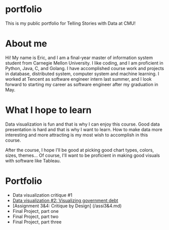 # portfolio
This is my public portfolio for Telling Stories with Data at CMU!

# About me
Hi! My name is Eric, and I am a final-year master of information system student from Carnegie Mellon University. I like coding, and I am proficient in Python, Java, C, and Golang. I have accomplished course work and projects in database, distributed system, computer system and machine learning. I worked at Tencent as software engineer intern last summer, and I look forward to starting my career as software engineer after my graduation in May. 

# What I hope to learn
Data visualization is fun and that is why I can enjoy this course. Good data presentation is hard and that is why I want to learn. How to make data more interesting and more attracting is my most wish to accomplish in this course. 

After the course, I hope I'll be good at picking good chart types, colors, sizes, themes... Of course, I'll want to be proficient in making good visuals with software like Tableau.

# Portfolio
- Data visualization critique #1
- [Data visualization #2: Visualizing government debt](/dataviz2.md)
- [Assignment 3&4: Critique by Design] (/assi3&4.md)
- Final Project, part one
- Final Project, part two 
- Final Project, part three



